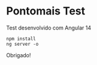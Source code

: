 # Pontomais Test

Test desenvolvido com Angular 14

`````
npm install
ng server -o
`````

Obrigado!
